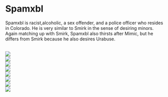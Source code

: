 <h1>Spamxbl</h1>
<p>Spamxbl is racist,alcoholic, a sex offender, and a police officer who resides in Colorado. He is very similar to Smirk in the sense of desiring minors. Again matching up with Smirk, Spamxbl also thirsts after Mimic, but he differs from Smirk because he also desires Urabuse.</p>
<br>
<img src="https://cdn.discordapp.com/attachments/857843095298899981/1348178661022629930/image.png?ex=67ce84b8&is=67cd3338&hm=08d4e1463a4716fcd6512b34b981c6362e852898341a06a5de1494e3e32d93aa&">
<br>
<img src="https://cdn.discordapp.com/attachments/857843095298899981/1348179810609795123/image.png?ex=67ce85ca&is=67cd344a&hm=a1815e868e0b85253dc935f15383df9ea1029b0ebadea0ff190fee56d176a0a3&">
<br>
<img src="https://cdn.discordapp.com/attachments/857843095298899981/1348180286491328564/image.png?ex=67ce863c&is=67cd34bc&hm=a3a02266263ce982952afdc15aac5abcb3c9cb620acb358dcbd55d89b1b1ce9b&">
<br>
<img src="https://cdn.discordapp.com/attachments/857843095298899981/1348180520248410142/image.png?ex=67d27af4&is=67d12974&hm=1e04def332b0485c52b4645c0377eb67ac70c9ce1f7d51a523cf02af024a21f4&">
<br>
<img src="https://cdn.discordapp.com/attachments/857843095298899981/1348181155312173256/image.png?ex=67ce870b&is=67cd358b&hm=869ae0d8a9df1036a2c08d22a59b5d5885130c87251b4c33300ec92b4ae21eda&">
<br>
<img src="https://cdn.discordapp.com/attachments/857843095298899981/1348181281288097844/image.png?ex=67ce8729&is=67cd35a9&hm=5aaafa765bc12460c86509323fd44a9550f16fe52f6c71053124ef8331bc7607&">
<br>
<img src="https://cdn.discordapp.com/attachments/857843095298899981/1348183871836913664/image.png?ex=67ce8993&is=67cd3813&hm=294c64877a3e31e417e0e94cfd8957b8b727a47f8654ebed70fc73c46cd09946&">
<br>
<img src="https://cdn.discordapp.com/attachments/1304193217268420610/1349346971973849150/9DD872D9-9305-4C2B-A2E1-E177EAD0E112.png?ex=67d2c4cb&is=67d1734b&hm=a4215809ebb257d94b925e7a94bdf552acce7050b07076ccc065f1c04494c64a&">
